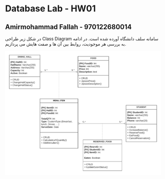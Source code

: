 # Database Lab - HW01

## Amirmohammad Fallah - 970122680014

در شکل زیر طراحی Class Diagram سامانه سلف دانشگاه آورده شده است. در ادامه به بررسی هر موجودیت، روابط بین آن ها و صفت هایش می پردازیم.

![Class Diagram](class_diagram.jpg)
